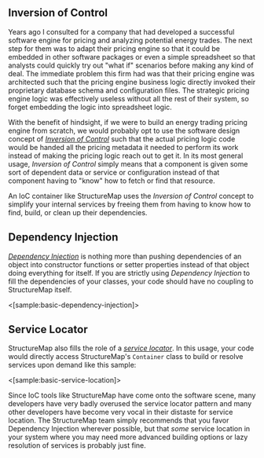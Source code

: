 <!--Title: Software Design Concepts-->

## Inversion of Control

Years ago I consulted for a company that had developed a successful software engine for pricing and analyzing potential energy trades. The next step for them was to adapt their pricing engine so that it could be embedded in other software packages or even a simple spreadsheet so that analysts could quickly try out "what if" scenarios before making any kind of deal. The immediate problem this firm had was that their pricing engine was architected such that the pricing engine business logic directly invoked their proprietary database schema and configuration files. The strategic pricing engine logic was effectively useless without all the rest of their system, so forget embedding the logic into spreadsheet logic.

With the benefit of hindsight, if we were to build an energy trading pricing engine from scratch, we would probably opt to use the software design concept of _[Inversion of Control](https://en.wikipedia.org/wiki/Inversion_of_control)_ such that the actual pricing logic code would be handed all the pricing metadata it needed to perform its work instead of making the pricing logic reach out to get it. In its most general usage, _Inversion of Control_ simply means that a component is given some sort of dependent data or service or configuration instead of that component having to "know" how to fetch or find that resource. 

An IoC container like StructureMap uses the _Inversion of Control_ concept to simplify your internal services by freeing them from having to know how to find, build, or clean up their dependencies.


## Dependency Injection

_[Dependency Injection](https://en.wikipedia.org/wiki/Dependency_injection)_ is nothing more than pushing dependencies of an object into constructor functions or setter properties instead of that object doing everything for itself. If you are strictly using _Dependency Injection_ to fill the dependencies of your classes, your code should have no coupling to StructureMap itself.

<[sample:basic-dependency-injection]>

## Service Locator

StructureMap also fills the role of a _[service locator](https://en.wikipedia.org/wiki/Service_locator_pattern)_. In this usage, your code would directly access StructureMap's `Container` class to build or resolve services upon demand like this sample:

<[sample:basic-service-location]>

Since IoC tools like StructureMap have come onto the software scene, many developers have very badly overused the service locator pattern and many other developers have become very vocal in their distaste for service location. The StructureMap team simply recommends that you favor Dependency Injection wherever possible, but that *some* service location in your system where you may need more advanced building options or lazy resolution of services is probably just fine.

